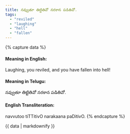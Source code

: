 ```yaml
---
title: నవ్వుతూ తిట్టితివో నరకాన పడితివో.
tags:
  - "reviled"
  - "laughing"
  - "hell"
  - "fallen"
---
```


{% capture data %}
#### Meaning in English:
Laughing, you reviled, and you have fallen into hell!

#### Meaning in Telugu:
నవ్వుతూ తిట్టితివో నరకాన పడితివో.

#### English Transliteration:
navvutoo tiTTitivO narakaana paDitivO.
{% endcapture %}

{{ data | markdownify }}

